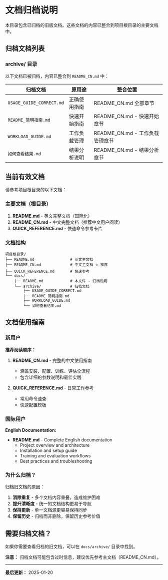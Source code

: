 # 文档归档说明

本目录包含已归档的旧版文档。这些文档的内容已整合到项目根目录的主要文档中。

## 归档文档列表

### archive/ 目录

以下文档已被归档，内容已整合到 `README_CN.md` 中：

| 归档文档 | 原用途 | 整合位置 |
|---------|--------|---------|
| `USAGE_GUIDE_CORRECT.md` | 正确使用指南 | README_CN.md 全部章节 |
| `README_简明指南.md` | 快速开始指南 | README_CN.md - 快速开始章节 |
| `WORKLOAD_GUIDE.md` | 工作负载管理 | README_CN.md - 工作负载管理章节 |
| `如何查看结果.md` | 结果分析说明 | README_CN.md - 结果分析章节 |

## 当前有效文档

请参考项目根目录的以下文档：

### 主要文档（根目录）

1. **README.md** - 英文完整文档（国际化）
2. **README_CN.md** - 中文完整文档（推荐中文用户阅读）
3. **QUICK_REFERENCE.md** - 快速命令参考卡片

### 文档结构

```
项目根目录/
├── README.md                # 英文主文档
├── README_CN.md             # 中文主文档 ⭐ 推荐
├── QUICK_REFERENCE.md       # 快速参考
└── docs/
    ├── README.md            # 本文件 - 归档说明
    └── archive/             # 归档文档
        ├── USAGE_GUIDE_CORRECT.md
        ├── README_简明指南.md
        ├── WORKLOAD_GUIDE.md
        └── 如何查看结果.md
```

## 文档使用指南

### 新用户

**推荐阅读顺序：**

1. **README_CN.md** - 完整的中文使用指南
   - 涵盖安装、配置、训练、评估全流程
   - 包含详细的参数说明和最佳实践

2. **QUICK_REFERENCE.md** - 日常工作参考
   - 常用命令速查
   - 快速配置模板

### 国际用户

**English Documentation:**

- **README.md** - Complete English documentation
  - Project overview and architecture
  - Installation and setup guide
  - Training and evaluation workflows
  - Best practices and troubleshooting

### 为什么归档？

归档旧文档的原因：

1. **消除重复** - 多个文档内容重叠，造成维护困难
2. **提升清晰度** - 统一的文档结构更易于导航
3. **保持更新** - 单一文档源更容易保持同步
4. **保留历史** - 归档而非删除，保留历史参考价值

## 需要归档文档？

如果你需要查看归档的旧文档，可以在 `docs/archive/` 目录中找到。

**注意：** 归档文档可能包含过时信息，建议优先参考主文档（README_CN.md）。

---

**最后更新：** 2025-01-20
